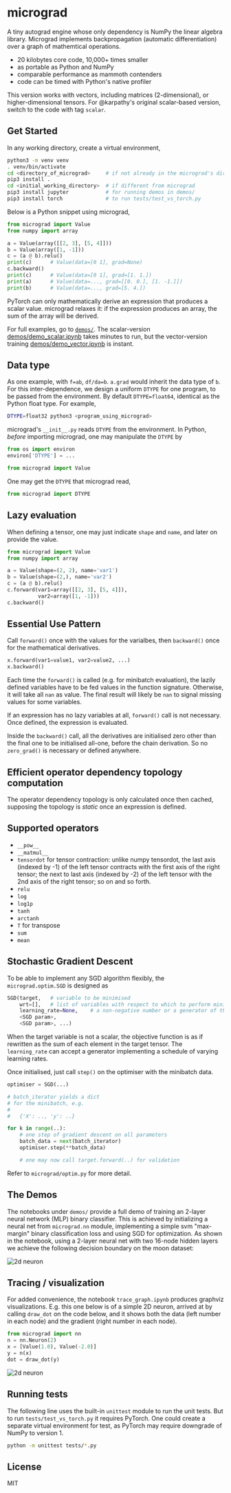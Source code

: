 
# micrograd
A tiny autograd engine whose only dependency is NumPy the linear algebra library. Micrograd implements backpropagation (automatic differentiation) over a graph of mathemtical operations.

* 20 kilobytes core code, 10,000+ times smaller
* as portable as Python and NumPy
* comparable performance as mammoth contenders
* code can be timed with Python's native profiler

This version works with vectors, including matrices (2-dimensional), or higher-dimensional tensors. For @karpathy's original scalar-based version, switch to the code with tag `scalar`.

## Get Started
In any working directory, create a virtual environment,

```sh
python3 -m venv venv
. venv/bin/activate
cd <directory_of_micrograd>     # if not already in the micrograd's directory
pip3 install .
cd <initial_working_directory>  # if different from micrograd
pip3 install jupyter            # for running demos in demos/
pip3 install torch              # to run tests/test_vs_torch.py
```

Below is a Python snippet using micrograd,

```python
from micrograd import Value
from numpy import array

a = Value(array([[2, 3], [5, 4]]))
b = Value(array([1, -1]))
c = (a @ b).relu()
print(c)      # Value(data=[0 1], grad=None)
c.backward()
print(c)      # Value(data=[0 1], grad=[1. 1.])
print(a)      # Value(data=..., grad=[[0. 0.], [1. -1.]])
print(b)      # Value(data=..., grad=[5. 4.])
```

PyTorch can only mathematically derive an expression that produces a scalar value. micrograd relaxes it: if the expression produces an array, the sum of the array will be derived.

For full examples, go to [`demos/`](demos). The scalar-version [demos/demo_scalar.ipynb](demos/demo_scalar.ipynb) takes minutes to run, but the vector-version training [demos/demo_vector.ipynb](demos/demo_vector.ipynb) is instant.

## Data type
As one example, with `f=ab`, `df/da=b`. `a.grad` would inherit the data type of `b`. For this inter-dependence, we design a uniform `DTYPE` for one program, to be passed from the environment. By default `DTYPE=float64`, identical as the Python float type. For example,

```sh
DTYPE=float32 python3 <program_using_micrograd>
```

micrograd's `__init__.py` reads `DTYPE` from the environment. In Python, _before_ importing micrograd, one may manipulate the `DTYPE` by

```python
from os import environ
environ['DTYPE'] = ...

from micrograd import Value
```

One may get the `DTYPE` that micrograd read,

```python
from micrograd import DTYPE
```

## Lazy evaluation
When defining a tensor, one may just indicate `shape` and `name`, and later on provide the value.

```python
from micrograd import Value
from numpy import array

a = Value(shape=(2, 2), name='var1')
b = Value(shape=(2,), name='var2')
c = (a @ b).relu()
c.forward(var1=array([[2, 3], [5, 4]]),
          var2=array([1, -1]))
c.backward()
```

## Essential Use Pattern
Call `forward()` once with the values for the varialbes, then `backward()` once for the mathematical derivatives.

```python
x.forward(var1=value1, var2=value2, ...)
x.backward()
```

Each time the `forward()` is called (e.g. for minibatch evaluation), the lazily defined variables have to be fed values in the function signature. Otherwise, it will take all `nan` as value. The final result will likely be `nan` to signal missing values for some variables.

If an expression has no lazy variables at all, `forward()` call is not necessary. Once defined, the expression is evaluated.

Inside the `backward()` call, all the derivatives are initialised zero other than the final one to be initialised all-one, before the chain derivation. So no `zero_grad()` is necessary or defined anywhere.

## Efficient operator dependency topology computation
The operator dependency topology is only calculated once then cached, supposing the topology is *static* once an expression is defined.

## Supported operators
* `__pow__`
* `__matmul__`
* `tensordot` for tensor contraction: unlike numpy tensordot, the last axis (indexed by -1) of the left tensor contracts with the first axis of the right tensor; the next to last axis (indexed by -2) of the left tensor with the 2nd axis of the right tensor; so on and so forth.
* `relu`
* `log`
* `log1p`
* `tanh`
* `arctanh`
* `T` for transpose
* `sum`
* `mean`

## Stochastic Gradient Descent
To be able to implement any SGD algorithm flexibly, the `micrograd.optim.SGD` is designed as

```python
SGD(target,   # variable to be minimised
    wrt=[],   # list of variables with respect to which to perform minimisation
    learning_rate=None,    # a non-negative number or a generator of them
    <SGD param>,
    <SGD param>, ...)
```

When the target variable is not a scalar, the objective function is as if rewritten as the sum of each element in the target tensor. The `learning_rate` can accept a generator implementing a schedule of varying learning rates.

Once initialised, just call `step()` on the optimiser with the minibatch data.

```python
optimiser = SGD(...)

# batch_iterator yields a dict
# for the minibatch, e.g.
#
#   {'X': .., 'y': ..}

for k in range(..):
    # one step of gradient descent on all parameters
    batch_data = next(batch_iterator)
    optimiser.step(**batch_data)

    # one may now call target.forward(..) for validation
```

Refer to `micrograd/optim.py` for more detail.

## The Demos
The notebooks under `demos/` provide a full demo of training an 2-layer neural network (MLP) binary classifier. This is achieved by initializing a neural net from `micrograd.nn` module, implementing a simple svm "max-margin" binary classification loss and using SGD for optimization. As shown in the notebook, using a 2-layer neural net with two 16-node hidden layers we achieve the following decision boundary on the moon dataset:

![2d neuron](assets/moon_mlp.png)

## Tracing / visualization
For added convenience, the notebook `trace_graph.ipynb` produces graphviz visualizations. E.g. this one below is of a simple 2D neuron, arrived at by calling `draw_dot` on the code below, and it shows both the data (left number in each node) and the gradient (right number in each node).

```python
from micrograd import nn
n = nn.Neuron(2)
x = [Value(1.0), Value(-2.0)]
y = n(x)
dot = draw_dot(y)
```

![2d neuron](assets/gout.svg)

## Running tests
The following line uses the built-in `unittest` module to run the unit tests. But to run `tests/test_vs_torch.py` it requires PyTorch. One could create a separate virtual environment for test, as PyTorch may require downgrade of NumPy to version 1.

```bash
python -m unittest tests/*.py
```

## License
MIT
